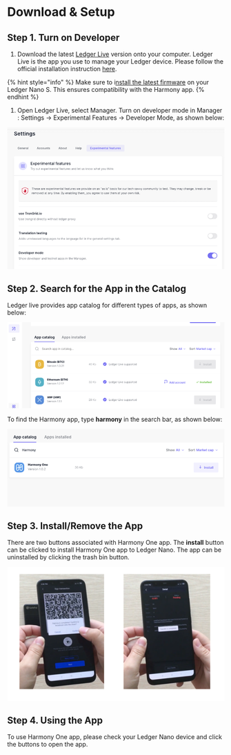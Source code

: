 # Download & Setup

## **Step 1. Turn on Developer**

1. Download the latest [Ledger Live](https://support.ledgerwallet.com/hc/en-us/articles/360006395553/) version onto your computer. Ledger Live is the app you use to manage your Ledger device.  Please follow the official installation instruction [here](https://support.ledger.com/hc/en-us/articles/360006395553).

{% hint style="info" %}
Make sure to i[nstall the latest firmware](https://support.ledgerwallet.com/hc/en-us/articles/360002731113) on your Ledger Nano S. This ensures compatibility with the Harmony app.
{% endhint %}

1. Open Ledger Live,  select Manager.  Turn on developer mode in Manager : Settings -&gt; Experimental Features -&gt; Developer Mode, as shown below:

![](../../.gitbook/assets/image%20%2835%29.png)

## **Step 2. Search for the App in the Catalog**

Ledger live provides app catalog for different types of apps, as shown below:

![](../../.gitbook/assets/image%20%2837%29.png)

To find the Harmony app, type **harmony** in the search bar, as shown below:

![](../../.gitbook/assets/image%20%2873%29.png)

## **Step 3. Install/Remove the App**

There are two buttons associated with Harmony One app. The **install** button can be clicked to install Harmony One app to Ledger Nano. The app can be uninstalled by clicking the trash bin button.

![](../../.gitbook/assets/image%20%2839%29.png)

## **Step 4. Using the App**

To use Harmony One app, please check your Ledger Nano device and click the buttons to open the app.

